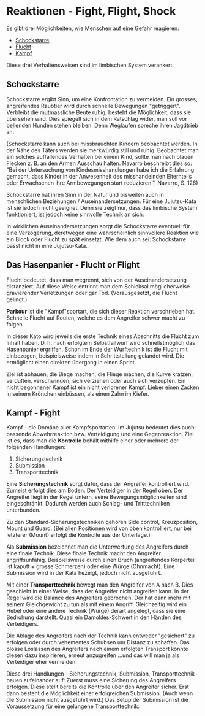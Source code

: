 # Reaktionen - Fight, Flight, Shock

Es gibt drei Möglichkeiten, wie Menschen auf eine Gefahr reagieren:

* [Schockstarre](#schockstarre)
* [Flucht](#das-hasenpanier---flucht-or-flight)
* [Kampf](#kampf---fight)

Diese drei Verhaltensweisen sind im limbischen System verankert.

## Schockstarre

Schockstarre ergibt Sinn, um eine Konfrontation zu vermeiden. Ein grosses, angreifendes Raubtier wird durch schnelle
Bewegungen "getriggert". Verbleibt die mutmassliche Beute ruhig, besteht die Möglichkeit, dass sie übersehen wird.
Dies spiegelt sich in dem Ratschlag wider, man soll vor bellenden Hunden stehen bleiben. Denn Weglaufen spreche ihren
Jagdtrieb an.

(Schockstarre kann auch bei missbrauchten Kindern beobachtet werden. In der Nähe des Täters werden sie merkwürdig still
und ruhig. Beobachtet man ein solches auffallendes Verhalten bei einem Kind, sollte man nach blauen Flecken z. B. an den
Armen Ausschau halten. Navarro beschreibt dies so: "Bei der Untersuchung von Kindesmisshandlungen habe ich die Erfahrung
gemacht, dass Kinder in der Anwesenheit des misshandelnden Elternteils oder Erwachsenen ihre Armbewegungen start
reduzieren.", Navarro, S. 126)

Schockstarre hat ihren Sinn in der Natur und bisweilen auch in menschlichen Beziehungen / Auseinandersetzungen. Für eine
Jujutsu-Kata ist sie jedoch nicht geeignet. Denn sie zeigt nur, dass das limbische System funktioniert, ist jedoch keine
sinnvolle Technik an sich.

In wirklichen Auseinandersetzungen sorgt die Schockstarre eventuell für eine Verzögerung, deretwegen eine wahrscheinlich
sinnvollere Reaktion wie ein Block oder Flucht zu spät einsetzt. Wie dem auch sei: Schockstarre passt nicht in eine
Jujutsu-Kata.

##  Das Hasenpanier - Flucht or Flight

Flucht bedeutet, dass man wegrennt, sich von der Auseinandersetzung distanziert. Auf diese Weise entrinnt man dem
Schicksal möglicherweise gravierender Verletzungen oder gar Tod. (Vorausgesetzt, die Flucht gelingt.)

**Parkour** ist die "Kampf"sportart, die sich dieser Reaktion verschrieben hat. Schnelle Flucht auf Routen, welche es
dem Angreifer schwer macht zu folgen.

In dieser Kato wird jeweils die erste Technik eines Abschnitts die Flucht zum Inhalt haben. D. h. nach erfolgtem
Selbstfallwurf wird schnellstmöglich das Hasenpanier ergriffen. Schon im Ende der Wurftechnik ist die Flucht mit
einbezogen, beispielsweise indem in Schrittstellung gelandet wird. Die ermöglicht einen direkten übergang in einen
Sprint.

Ziel ist abhauen, die Biege machen, die Fliege machen, die Kurve kratzen, verduften, verschwinden, sich verziehen oder
auch sich verzupfen. Ein nicht begonnener Kampf ist ein nicht verlorener Kampf. Lieber einen Zacken in seinem Krönchen
einbüssen, als einen Zahn im Kiefer.

## Kampf - Fight

Kampf - die Domäne aller Kampfsportarten. Im Jujutsu bedeutet dies auch: passende Abwehrreaktion bzw. Verteidigung und
eine Gegenreaktion. Ziel ist es, dass man die **Kontrolle** behält mithilfe einer oder mehrere der folgenden Handlungen:

1. Sicherungstechnik
2. Submission
3. Transporttechnik

Eine **Sicherungstechnik** sorgt dafür, dass der Angreifer kontrolliert wird. Zumeist erfolgt dies am Boden. Der
Verteidiger in der Regel oben. Der Angreifer liegt in der Regel untern, seine Bewegungsmöglichkeiten sind eingeschränkt.
Dadurch werden auch Schlag- und Tritttechniken unterbunden.

Zu den Standard-Sicherungstechniken gehören Side control, Kreuzposition, Mount und Guard. (Bei allen Positionen wird
von oben kontrolliert, nur bei letzterer (Mount) erfolgt die Kontrolle aus der Unterlage.)

Als **Submission** bezeichnet man die Unterwerfung des Angreifers durch eine finale Technik. Diese finale Technik macht
den Angreifer angriffsunfähig. Beispielsweise durch einen Bruch (angreifendes Körperteil ist kaputt + grosse Schmerzen)
oder eine Würge (Ohnmacht). Eine Submission wird in der Kata hezeigt, jedoch nicht ausgeführt.

Mit einer **Transporttechnik** bewegt man den Angreifer von A nach B. Dies geschieht in einer Weise, dass der Angreifer
nicht angreifen kann. In der Regel wird die Balance des Angreifers gebrochen. Der hat dann mehr mit seinem Gleichgewicht
zu tun als mit einem Angriff. Gleichzeitig wird ein Hebel oder eine andere Technik (Würge) derart angelegt, dass sie
eine Bedrohung darstellt. Quasi ein Damokles-Schwert in den Händen des Verteidigers.

Die Ablage des Angreifers nach der Technik kann entweder "gesichert" zu erfolgen oder durch vehementes Schubsen um
Distanz zu schaffen. Das blosse Loslassen des Angreifers nach einem erfolgten Transport könnte diesen dazu inspirieren,
erneut anzugreifen ...und das will man ja als Verteidiger eher vermeiden.

Diese drei Handlungen - Sicherungstechnik, Submission, Transporttechnik - bauen aufeinander auf: Zuerst muss eine
Sicherung des Angreifers erfolgen. Diese stellt bereits die Kontrolle über den Angreifer sicher. Erst dann besteht die
Möglichkeit einer erfolgreichen Submission. (Auch wenn die Submission nicht ausgeführt wird.) Das Setup der Submission
ist die Voraussetzung für eine gelungene Transporttechnik.
